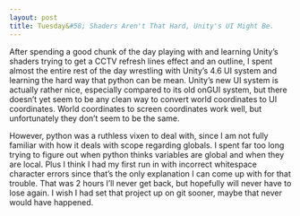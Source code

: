 ```yaml
---
layout: post
title: Tuesday&#58; Shaders Aren't That Hard, Unity's UI Might Be.
---
```


After spending a good chunk of the day playing with and learning Unity’s shaders trying to get a CCTV refresh lines effect and an outline, I spent almost the entire rest of the day wrestling with Unity’s 4.6 UI system and learning the hard way that python can be mean. Unity’s new UI system is actually rather nice, especially compared to its old onGUI system, but there doesn’t yet seem to be any clean way to convert world coordinates to UI coordinates. World coordinates to screen coordinates work well, but unfortunately they don’t seem to be the same.

However, python was a ruthless vixen to deal with, since I am not fully familiar with how it deals with scope regarding globals. I spent far too long trying to figure out when python thinks variables are global and when they are local. Plus I think I had my first run in with incorrect whitespace character errors since that’s the only explanation I can come up with for that trouble. That was 2 hours I’ll never get back, but hopefully will never have to lose again. I wish I had set that project up on git sooner, maybe that never would have happened.